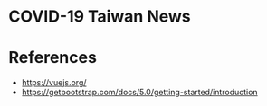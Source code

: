 # COVID-19 Taiwan News

# References

- https://vuejs.org/
- https://getbootstrap.com/docs/5.0/getting-started/introduction
